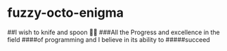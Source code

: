 # fuzzy-octo-enigma
##I wish to knife and spoon 🔪🥄
###All the Progress and excellence in the field
####of programming and I believe in its ability to
#####succeed
